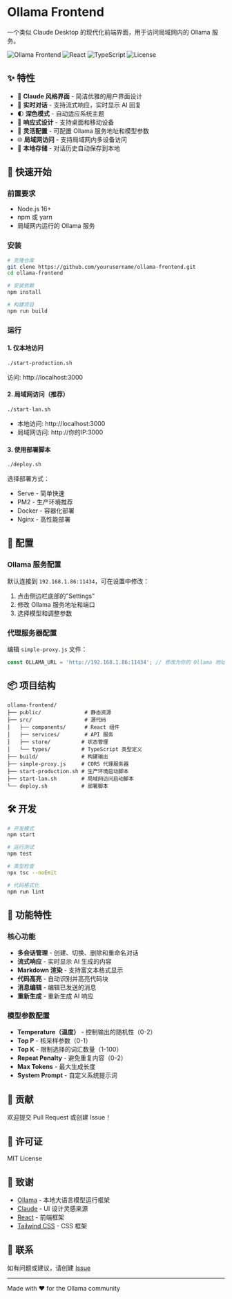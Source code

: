 # Ollama Frontend

一个类似 Claude Desktop 的现代化前端界面，用于访问局域网内的 Ollama 服务。

![Ollama Frontend](https://img.shields.io/badge/Ollama-Frontend-da784d?style=flat-square)
![React](https://img.shields.io/badge/React-18-61dafb?style=flat-square)
![TypeScript](https://img.shields.io/badge/TypeScript-5-3178c6?style=flat-square)
![License](https://img.shields.io/badge/License-MIT-green?style=flat-square)

## ✨ 特性

- 🎨 **Claude 风格界面** - 简洁优雅的用户界面设计
- 💬 **实时对话** - 支持流式响应，实时显示 AI 回复
- 🌓 **深色模式** - 自动适应系统主题
- 📱 **响应式设计** - 支持桌面和移动设备
- 🔧 **灵活配置** - 可配置 Ollama 服务地址和模型参数
- 🌐 **局域网访问** - 支持局域网内多设备访问
- 💾 **本地存储** - 对话历史自动保存到本地

## 🚀 快速开始

### 前置要求

- Node.js 16+
- npm 或 yarn
- 局域网内运行的 Ollama 服务

### 安装

```bash
# 克隆仓库
git clone https://github.com/yourusername/ollama-frontend.git
cd ollama-frontend

# 安装依赖
npm install

# 构建项目
npm run build
```

### 运行

#### 1. 仅本地访问

```bash
./start-production.sh
```

访问: http://localhost:3000

#### 2. 局域网访问（推荐）

```bash
./start-lan.sh
```

- 本地访问: http://localhost:3000
- 局域网访问: http://你的IP:3000

#### 3. 使用部署脚本

```bash
./deploy.sh
```

选择部署方式：
- Serve - 简单快速
- PM2 - 生产环境推荐
- Docker - 容器化部署
- Nginx - 高性能部署

## 🔧 配置

### Ollama 服务配置

默认连接到 `192.168.1.86:11434`，可在设置中修改：

1. 点击侧边栏底部的"Settings"
2. 修改 Ollama 服务地址和端口
3. 选择模型和调整参数

### 代理服务器配置

编辑 `simple-proxy.js` 文件：

```javascript
const OLLAMA_URL = 'http://192.168.1.86:11434'; // 修改为你的 Ollama 地址
```

## 📦 项目结构

```
ollama-frontend/
├── public/              # 静态资源
├── src/                 # 源代码
│   ├── components/      # React 组件
│   ├── services/        # API 服务
│   ├── store/          # 状态管理
│   └── types/          # TypeScript 类型定义
├── build/              # 构建输出
├── simple-proxy.js     # CORS 代理服务器
├── start-production.sh # 生产环境启动脚本
├── start-lan.sh        # 局域网访问启动脚本
└── deploy.sh           # 部署脚本
```

## 🛠️ 开发

```bash
# 开发模式
npm start

# 运行测试
npm test

# 类型检查
npx tsc --noEmit

# 代码格式化
npm run lint
```

## 🎯 功能特性

### 核心功能
- **多会话管理** - 创建、切换、删除和重命名对话
- **流式响应** - 实时显示 AI 生成的内容
- **Markdown 渲染** - 支持富文本格式显示
- **代码高亮** - 自动识别并高亮代码块
- **消息编辑** - 编辑已发送的消息
- **重新生成** - 重新生成 AI 响应

### 模型参数配置
- **Temperature（温度）** - 控制输出的随机性（0-2）
- **Top P** - 核采样参数（0-1）
- **Top K** - 限制选择的词汇数量（1-100）
- **Repeat Penalty** - 避免重复内容（0-2）
- **Max Tokens** - 最大生成长度
- **System Prompt** - 自定义系统提示词

## 🤝 贡献

欢迎提交 Pull Request 或创建 Issue！

## 📄 许可证

MIT License

## 🙏 致谢

- [Ollama](https://ollama.ai/) - 本地大语言模型运行框架
- [Claude](https://claude.ai/) - UI 设计灵感来源
- [React](https://reactjs.org/) - 前端框架
- [Tailwind CSS](https://tailwindcss.com/) - CSS 框架

## 📮 联系

如有问题或建议，请创建 [Issue](https://github.com/yourusername/ollama-frontend/issues)

---

Made with ❤️ for the Ollama community